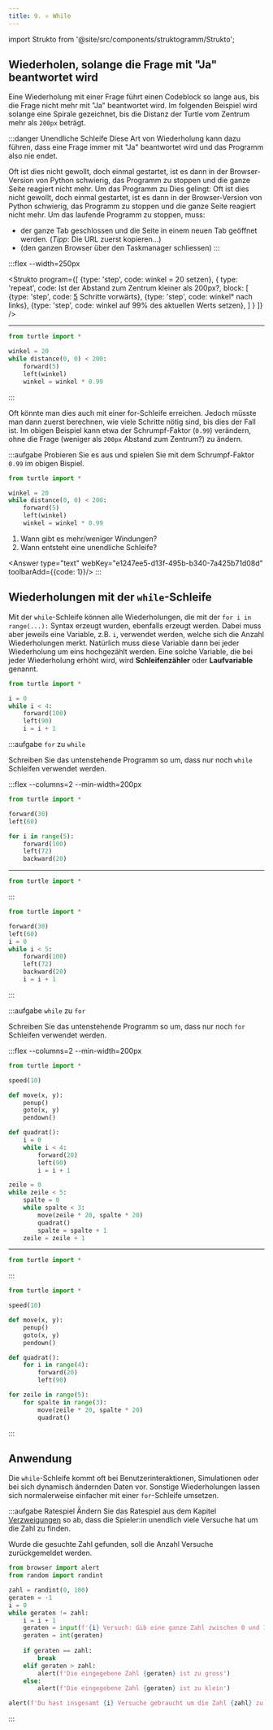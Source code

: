 ```yaml
---
title: 9. ⭐️ While
---
```


import Strukto from '@site/src/components/struktogramm/Strukto';

## Wiederholen, solange die Frage mit "Ja"  beantwortet wird
Eine Wiederholung mit einer Frage führt einen Codeblock so lange aus, bis die Frage nicht mehr mit "Ja" beantwortet wird.
Im folgenden Beispiel wird solange eine Spirale gezeichnet, bis die Distanz der Turtle vom Zentrum mehr als `200px` beträgt.

:::danger Unendliche Schleife
Diese Art von Wiederholung kann dazu führen, dass eine Frage immer mit "Ja" beantwortet wird und das Programm also nie endet.

Oft ist dies nicht gewollt, doch einmal gestartet, ist es dann in der Browser-Version von Python schwierig, das Programm zu stoppen und die ganze Seite reagiert nicht mehr. Um das Programm zu Dies gelingt:
Oft ist dies nicht gewollt, doch einmal gestartet, ist es dann in der Browser-Version von Python schwierig, das Programm zu stoppen und die ganze Seite reagiert nicht mehr. Um das laufende Programm zu stoppen, muss:
- der ganze Tab geschlossen und die Seite in einem neuen Tab geöffnet werden. (*Tipp*: Die URL zuerst kopieren...)
- (den ganzen Browser über den Taskmanager schliessen)
:::

:::flex --width=250px

<Strukto program={[
    {type: 'step', code: <span><span className="var">winkel</span> = 20 setzen</span>},
    {
        type: 'repeat', 
        code: <span>Ist der Abstand zum Zentrum kleiner als 200px?</span>,
        block: [
            {type: 'step', code: <span><u>5</u> Schritte vorwärts</span>},
            {type: 'step', code: <span><span className="var">winkel</span>° nach links</span>},
            {type: 'step', code: <span><span className="var">winkel</span> auf 99% des aktuellen Werts setzen</span>},
        ]
    }
]} />
***

```py live_py slim
from turtle import *

winkel = 20
while distance(0, 0) < 200:
    forward(5)
    left(winkel)
    winkel = winkel * 0.99
```
:::



Oft könnte man dies auch mit einer for-Schleife erreichen. Jedoch müsste man dann zuerst berechnen, wie viele Schritte nötig sind, bis dies der Fall ist. Im obigen Beispiel kann etwa der Schrumpf-Faktor (`0.99`) verändern, ohne die Frage (weniger als `200px` Abstand zum Zentrum?) zu ändern.

:::aufgabe
Probieren Sie es aus und spielen Sie mit dem Schrumpf-Faktor `0.99` im obigen Bispiel.

```py live_py title=Spirale.py id=a9d06428-a918-450e-accc-99c81b5d07c7
from turtle import *

winkel = 20
while distance(0, 0) < 200:
    forward(5)
    left(winkel)
    winkel = winkel * 0.99
```

1. Wann gibt es mehr/weniger Windungen?
2. Wann entsteht eine unendliche Schleife?

<Answer type="text" webKey="e1247ee5-d13f-495b-b340-7a425b71d08d" toolbarAdd={{code: 1}}/>
:::

## Wiederholungen mit der `while`-Schleife

Mit der `while`-Schleife können alle Wiederholungen, die mit der `for i in range(...):` Syntax erzeugt wurden, ebenfalls erzeugt werden. Dabei muss aber jeweils eine Variable, z.B. `i`, verwendet werden, welche sich die Anzahl Wiederholungen merkt. Natürlich muss diese Variable dann bei jeder Wiederholung um eins hochgezählt werden. Eine solche Variable, die bei jeder Wiederholung erhöht wird, wird **Schleifenzähler** oder **Laufvariable** genannt.

```py live_py slim
from turtle import *

i = 0
while i < 4:
    forward(100)
    left(90)
    i = i + 1
```

:::aufgabe `for` zu `while`

Schreiben Sie das untenstehende Programm so um, dass nur noch `while` Schleifen verwendet werden.

:::flex --columns=2 --min-width=200px
```py live_py slim
from turtle import *

forward(30)
left(60)

for i in range(5):
    forward(100)
    left(72)
    backward(20) 
```
***

```py live_py title=to-while.py id=2f288418-a751-4955-91e6-44ef58a2844b
from turtle import *
```
:::

<Solution webKey="1a34bc16-5fb1-4e2e-bf0e-9a08455e7579">

```py live_py slim
from turtle import *

forward(30)
left(60)
i = 0
while i < 5:
    forward(100)
    left(72)
    backward(20)
    i = i + 1
```

</Solution>

:::

:::aufgabe `while` zu `for`

Schreiben Sie das untenstehende Programm so um, dass nur noch `for` Schleifen verwendet werden.

:::flex --columns=2 --min-width=200px
```py live_py slim
from turtle import *

speed(10)

def move(x, y):
    penup()
    goto(x, y)
    pendown()

def quadrat():
    i = 0
    while i < 4:
        forward(20)
        left(90)
        i = i + 1

zeile = 0
while zeile < 5:
    spalte = 0
    while spalte < 3:
        move(zeile * 20, spalte * 20)
        quadrat()
        spalte = spalte + 1
    zeile = zeile + 1
```
***

```py live_py title=to-while.py id=729af77c-0c3b-46f9-b95a-35d86be96cde
from turtle import *
```
:::

<Solution webKey="1a34bc16-5fb1-4e2e-bf0e-9a08455e7579">

```py live_py slim
from turtle import *

speed(10)

def move(x, y):
    penup()
    goto(x, y)
    pendown()

def quadrat():
    for i in range(4):
        forward(20)
        left(90)

for zeile in range(5):
    for spalte in range(3):
        move(zeile * 20, spalte * 20)
        quadrat()
```
</Solution>
:::

## Anwendung

Die `while`-Schleife kommt oft bei Benutzerinteraktionen, Simulationen oder bei sich dynamisch ändernden Daten vor. Sonstige Wiederholungen lassen sich normalerweise einfacher mit einer `for`-Schleife umsetzen.

:::aufgabe Ratespiel
Ändern Sie das Ratespiel aus dem Kapitel [Verzweigungen](008-verzweigung.md#ratespiel) so ab, dass die Spieler:in unendlich viele Versuche hat um die Zahl zu finden.

Wurde die gesuchte Zahl gefunden, soll die Anzahl Versuche zurückgemeldet werden.

<Solution webKey="1a34bc16-5fb1-4e2e-bf0e-9a08455e7579">

```py live_py slim
from browser import alert
from random import randint 

zahl = randint(0, 100)
geraten = -1
i = 0
while geraten != zahl:
    i = i + 1
    geraten = input(f'{i} Versuch: Gib eine ganze Zahl zwischen 0 und 100 ein.')
    geraten = int(geraten)
    
    if geraten == zahl:
        break
    elif geraten > zahl:
        alert(f'Die eingegebene Zahl {geraten} ist zu gross')
    else:
        alert(f'Die eingegebene Zahl {geraten} ist zu klein')

alert(f'Du hast insgesamt {i} Versuche gebraucht um die Zahl {zahl} zu finden.')
```

</Solution>
:::